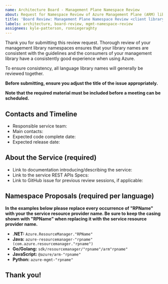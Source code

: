 ```yaml
---
name: Architecture Board - Management Plane Namespace Review
about: Request for Namespace Review of Azure Management Plane (ARM) library. 
title: 'Board Review: Management Plane Namespace Review <client library name>'
labels: architecture, board-review, mgmt-namespace-review
assignees: kyle-patterson, ronniegeraghty
---
```


Thank you for submitting this review request. Thorough review of your management library namespaces ensures that your library names are consistent with the guidelines and the consumers of your management library have a consistently good experience when using Azure.

To ensure consistency, all language library names will generally be reviewed together.

**Before submitting, ensure you adjust the title of the issue appropriately.**

**Note that the required material must be included before a meeting can be scheduled.**

## Contacts and Timeline

* Responsible service team:
* Main contacts:
* Expected code complete date:
* Expected release date:

## About the Service (required)

* Link to documentation introducing/describing the service:
* Link to the service REST APIs Specs:
* Link to GitHub issue for previous review sessions, if applicable:  

## Namespace Proposals (required per language)

**In the examples below please replace every occurrence of "RPName" with your the service resource provider name. Be sure to keep the casing shown with "RPName" when replacing it with the service resource provider name.**

- **.NET:** `Azure.ResourceManager."RPName"`
- **Java:** `azure-resourcemanager-"rpname" (com.azure.resourcemanager."rpname")`
- **Go/Golang:** `sdk/resourcemanager/"rpname"/arm"rpname"`
- **JavaScript:** `@azure/arm-"rpname"`
- **Python:** `azure-mgmt-"rpname"`

## Thank you!